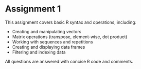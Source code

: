 # Assignment 1

This assignment covers basic R syntax and operations, including:
- Creating and manipulating vectors
- Matrix operations (transpose, element-wise, dot product)
- Working with sequences and repetitions
- Creating and displaying data frames
- Filtering and indexing data

All questions are answered with concise R code and comments.
